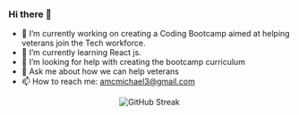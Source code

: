 ### Hi there 👋
- 🔭 I’m currently working on creating a Coding Bootcamp aimed at helping veterans join the Tech workforce. 
- 🌱 I’m currently learning React js.
- 🤔 I’m looking for help with creating the bootcamp curriculum
- 💬 Ask me about how we can help veterans
- 📫 How to reach me: amcmichael3@gmail.com

<div align="center">
   <img src="https://github-readme-streak-stats.herokuapp.com?user=mdharr&theme=github-dark-dimmed" alt="GitHub Streak" />
</div>
